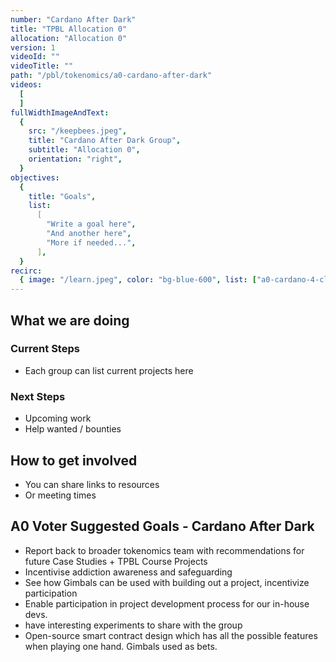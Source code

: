 ```yaml
---
number: "Cardano After Dark"
title: "TPBL Allocation 0"
allocation: "Allocation 0"
version: 1
videoId: ""
videoTitle: ""
path: "/pbl/tokenomics/a0-cardano-after-dark"
videos:
  [
  ]
fullWidthImageAndText:
  {
    src: "/keepbees.jpeg",
    title: "Cardano After Dark Group",
    subtitle: "Allocation 0",
    orientation: "right",
  }
objectives:
  {
    title: "Goals",
    list:
      [
        "Write a goal here",
        "And another here",
        "More if needed...",
      ],
  }
recirc:
  { image: "/learn.jpeg", color: "bg-blue-600", list: ["a0-cardano-4-climate", "a0-littlefish-foundation"] }
---
```


## What we are doing

### Current Steps
- Each group can list current projects here

### Next Steps
- Upcoming work
- Help wanted / bounties

## How to get involved
- You can share links to resources
- Or meeting times

## A0 Voter Suggested Goals - Cardano After Dark
- Report back to broader tokenomics team with recommendations for future Case Studies + TPBL Course Projects
- Incentivise addiction awareness and safeguarding
- See how Gimbals can be used with building out a project, incentivize participation
- Enable participation in project development process for our in-house devs.
- have interesting experiments to share with the group
- Open-source smart contract design which has all the possible features when playing one hand. Gimbals used as bets.
